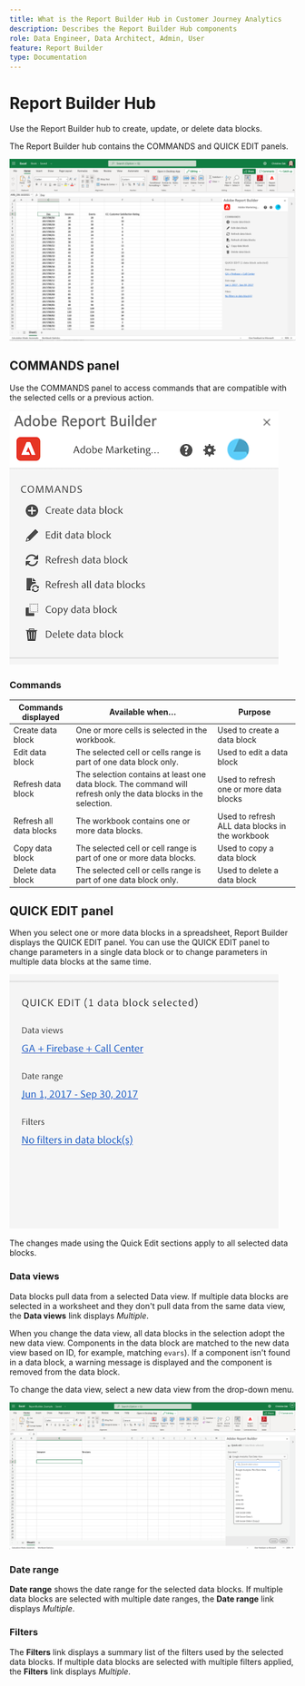 ```yaml
---
title: What is the Report Builder Hub in Customer Journey Analytics
description: Describes the Report Builder Hub components
role: Data Engineer, Data Architect, Admin, User
feature: Report Builder
type: Documentation
---
```


# Report Builder Hub

Use the Report Builder hub to create, update, or delete data blocks.

The Report Builder hub contains the COMMANDS and QUICK EDIT panels.

![](./assets/image13.png)

## COMMANDS panel

Use the COMMANDS panel to access commands that are compatible with the
selected cells or a previous action.

![](./assets/hub1.png)

### Commands

| Commands displayed      | Available when…   | Purpose          |
|------|------------------|--------|
| Create data block | One or more cells is selected in the workbook. | Used to create a data block |
| Edit data block | The selected cell or cells range is part of one data block only. | Used to edit a data block                       |
| Refresh data block      | The selection contains at least one data block. The command will refresh only the data blocks in the selection. | Used to refresh one or more data blocks         |
| Refresh all data blocks | The workbook contains one or more data blocks. | Used to refresh ALL data blocks in the workbook |
| Copy data block   | The selected cell or cell range is part of one or more data blocks. | Used to copy a data block   |
| Delete data block | The selected cell or cells range is part of one data block only. | Used to delete a data block |

## QUICK EDIT panel

When you select one or more data blocks in a spreadsheet, Report Builder
displays the QUICK EDIT panel. You can use the QUICK EDIT panel to
change parameters in a single data block or to change parameters in
multiple data blocks at the same time.

![](./assets/hub2.png)

The changes made using the Quick Edit sections apply to all selected data blocks.

### Data views

Data blocks pull data from a selected Data view. If multiple data blocks
are selected in a worksheet and they don't pull data from the same data
view, the **Data views** link displays *Multiple*.

When you change the data view, all data blocks in the selection adopt
the new data view. Components in the data block are matched to the new
data view based on ID, for example, matching ```evars```). If a component isn't found in a data block, a warning message is displayed and the component is removed from the data block.

To change the data view, select a new data view from the drop-down menu.

![](./assets/image16.png)

### Date range

**Date range** shows the date range for the selected data blocks. If
multiple data blocks are selected with multiple date ranges, the **Date range** link displays *Multiple*.

### Filters

The **Filters** link displays a summary list of the filters used by the
selected data blocks. If multiple data blocks are selected with multiple
filters applied, the **Filters** link displays *Multiple*.
